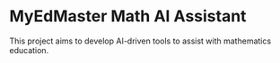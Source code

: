 # MyEdMaster Math AI Assistant

This project aims to develop AI-driven tools to assist with mathematics education.
